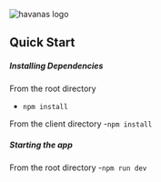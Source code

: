 ![havanas logo](/havanas/client/public/images/linkedin_banner_image_2.png)

## Quick Start

##### Installing Dependencies

From the root directory

- `npm install`

From the client directory -`npm install`

##### Starting the app

From the root directory -`npm run dev`

